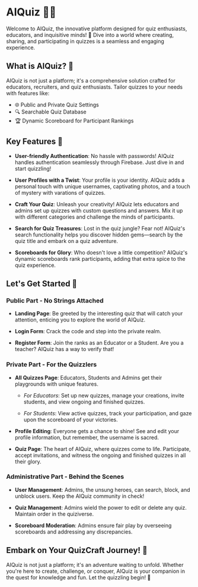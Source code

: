 # AIQuiz 🧠🚀

Welcome to AIQuiz, the innovative platform designed for quiz enthusiasts, educators, and inquisitive minds! 🌟 Dive into a world where creating, sharing, and participating in quizzes is a seamless and engaging experience.

## What is AIQuiz? 🤔

AIQuiz is not just a platform; it's a comprehensive solution crafted for educators, recruiters, and quiz enthusiasts. Tailor quizzes to your needs with features like:

- 🌐 Public and Private Quiz Settings
- 🔍 Searchable Quiz Database
- 🏆 Dynamic Scoreboard for Participant Rankings

## Key Features 🚀

- **User-friendly Authentication**: No hassle with passwords! AIQuiz handles authentication seamlessly through Firebase. Just dive in and start quizzling!
  
- **User Profiles with a Twist**: Your profile is your identity. AIQuiz adds a personal touch with unique usernames, captivating photos, and a touch of mystery with varations of quizzes.

- **Craft Your Quiz**: Unleash your creativity! AIQuiz lets educators and admins set up quizzes with custom questions and answers. Mix it up with different categories and challenge the minds of participants.

- **Search for Quiz Treasures**: Lost in the quiz jungle? Fear not! AIQuiz's search functionality helps you discover hidden gems—search by the quiz title and embark on a quiz adventure.

- **Scoreboards for Glory**: Who doesn't love a little competition? AIQuiz's dynamic scoreboards rank participants, adding that extra spice to the quiz experience.

## Let's Get Started 🚀

### Public Part - No Strings Attached

- **Landing Page**: Be greeted by the interesting quiz that will catch your attention, enticing you to explore the world of AIQuiz.

- **Login Form**: Crack the code and step into the private realm.

- **Register Form**: Join the ranks as an Educator or a Student. Are you a teacher? AIQuiz has a way to verify that!

### Private Part - For the Quizzlers

- **All Quizzes Page**: Educators, Students and Admins get their playgrounds with unique features.

  - *For Educators*: Set up new quizzes, manage your creations, invite students, and view ongoing and finished quizzes.
  
  - *For Students*: View active quizzes, track your participation, and gaze upon the scoreboard of your victories.

- **Profile Editing**: Everyone gets a chance to shine! See and edit your profile information, but remember, the username is sacred.

- **Quiz Page**: The heart of AIQuiz, where quizzes come to life. Participate, accept invitations, and witness the ongoing and finished quizzes in all their glory.

### Administrative Part - Behind the Scenes

- **User Management**: Admins, the unsung heroes, can search, block, and unblock users. Keep the AIQuiz community in check!

- **Quiz Management**: Admins wield the power to edit or delete any quiz. Maintain order in the quiziverse.

- **Scoreboard Moderation**: Admins ensure fair play by overseeing scoreboards and addressing any discrepancies.

## Embark on Your QuizCraft Journey! 🚀

AIQuiz is not just a platform; it's an adventure waiting to unfold. Whether you're here to create, challenge, or conquer, AIQuiz is your companion in the quest for knowledge and fun. Let the quizzling begin! 🎉
